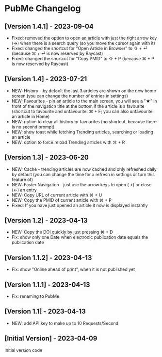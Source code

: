 # PubMe Changelog

## [Version 1.4.1] - 2023-09-04
- Fixed: removed the option to open an article with just the right arrow key (→) when there is a search query (so you move the cursor again with it)
- Fixed: changed the shortcut for "Open Article in Browser" to ⇧ + ⏎ (because ⌘ + ⏎ is now reserved by Raycast)
- Fixed: changed the shortcut for "Copy PMID" to ⇧ + P (because ⌘ + P is now reserved by Raycast)

## [Version 1.4] - 2023-07-21
- NEW: History - by default the last 3 articles are shown on the new home screen (you can change the number of entries in settings)
- NEW: Favourites - pin an article to the main screen, you will see a "★" in front of the navigation title at the bottom if the article is a favourite (shortcut to favourite and unfavourite: ⌘ + F; you can also unfavourite an article in Home)
- NEW: option to clear all history or favourites (no shortcut, because there is no second prompt)
- NEW: show toast while fetching Trending articles, searching or loading an article
- NEW: option to force reload Trending articles with ⌘ + R

## [Version 1.3] - 2023-06-20
- NEW: Cache - trending articles are now cached and only refreshed daily by default (you can change the time for a refresh in settings or turn this feature of)
- NEW: Faster Navigation - just use the arrow keys to open (→) or close (←) an entry
- NEW: Copy URL of current article with ⌘ + U
- NEW: Copy the PMID of current article with ⌘ + P
- Fixed: If you have just opened an article it now is displayed instantly

## [Version 1.2] - 2023-04-13

- NEW: Copy the DOI quickly by just pressing ⌘ + D
- Fix: show only one Date when electronic publication date equals the publication date

## [Version 1.1.2] - 2023-04-13

- Fix: show "Online ahead of print", when it is not published yet

## [Version 1.1.1] - 2023-04-13

- Fix: renaming to PubMe

## [Version 1.1] - 2023-04-13

- NEW: add API key to make up to 10 Requests/Second

## [Initial Version] - 2023-04-09

Initial version code